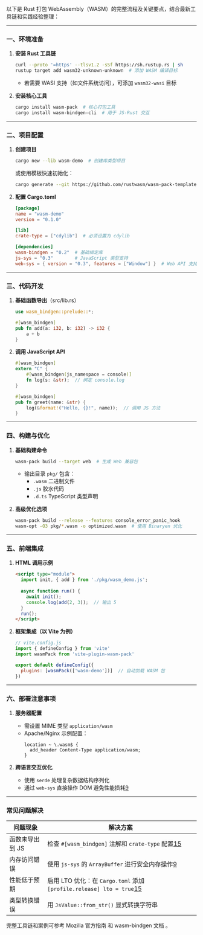 以下是 Rust 打包 WebAssembly（WASM）的完整流程及关键要点，结合最新工具链和实践经验整理：

---

### 一、环境准备
1. **安装 Rust 工具链**
   ```bash
   curl --proto '=https' --tlsv1.2 -sSf https://sh.rustup.rs | sh
   rustup target add wasm32-unknown-unknown  # 添加 WASM 编译目标
   ```
   - 若需要 WASI 支持（如文件系统访问），可添加 `wasm32-wasi` 目标

2. **安装核心工具**
   ```bash
   cargo install wasm-pack  # 核心打包工具
   cargo install wasm-bindgen-cli  # 用于 JS-Rust 交互
   ```

---

### 二、项目配置
1. **创建项目**
   ```bash
   cargo new --lib wasm-demo  # 创建库类型项目
   ```
   或使用模板快速初始化：
   ```bash
   cargo generate --git https://github.com/rustwasm/wasm-pack-template
   ```

2. **配置 Cargo.toml**
   ```toml
   [package]
   name = "wasm-demo"
   version = "0.1.0"
   
   [lib]
   crate-type = ["cdylib"]  # 必须设置为 cdylib
   
   [dependencies]
   wasm-bindgen = "0.2"  # 基础绑定库
   js-sys = "0.3"        # JavaScript 类型支持
   web-sys = { version = "0.3", features = ["Window"] }  # Web API 支持
   ```

---

### 三、代码开发
1. **基础函数导出**（src/lib.rs）
   ```rust
   use wasm_bindgen::prelude::*;
   
   #[wasm_bindgen]
   pub fn add(a: i32, b: i32) -> i32 {
       a + b
   }
   ```

2. **调用 JavaScript API**
   ```rust
   #[wasm_bindgen]
   extern "C" {
       #[wasm_bindgen(js_namespace = console)]
       fn log(s: &str);  // 绑定 console.log
   }
   
   #[wasm_bindgen]
   pub fn greet(name: &str) {
       log(&format!("Hello, {}!", name));  // 调用 JS 方法
   }
   ```

---

### 四、构建与优化
1. **基础构建命令**
   ```bash
   wasm-pack build --target web  # 生成 Web 兼容包
   ```
   - 输出目录 `pkg/` 包含：
     - `.wasm` 二进制文件
     - `.js` 胶水代码
     - `.d.ts` TypeScript 类型声明

2. **高级优化选项**
   ```bash
   wasm-pack build --release --features console_error_panic_hook
   wasm-opt -O3 pkg/*.wasm -o optimized.wasm  # 使用 Binaryen 优化
   ```

---

### 五、前端集成
1. **HTML 调用示例**
   ```html
   <script type="module">
     import init, { add } from './pkg/wasm_demo.js';
     
     async function run() {
       await init();
       console.log(add(2, 3));  // 输出 5
     }
     run();
   </script>
   ```

2. **框架集成（以 Vite 为例）**
   ```javascript
   // vite.config.js
   import { defineConfig } from 'vite'
   import wasmPack from 'vite-plugin-wasm-pack'
   
   export default defineConfig({
     plugins: [wasmPack(['wasm-demo'])]  // 自动加载 WASM 包
   })
   ```

---

### 六、部署注意事项
1. **服务器配置**
   - 需设置 MIME 类型 `application/wasm`
   - Apache/Nginx 示例配置：
     ```nginx
     location ~ \.wasm$ {
       add_header Content-Type application/wasm;
     }
     ```

2. **跨语言交互优化**
   - 使用 `serde` 处理复杂数据结构序列化
   - 通过 `web-sys` 直接操作 DOM 避免性能损耗[9](@ref)

---

### 常见问题解决
| 问题现象                  | 解决方案                                                                 |
|--------------------------|------------------------------------------------------------------------|
| 函数未导出到 JS          | 检查 `#[wasm_bindgen]` 注解和 `crate-type` 配置[15](@ref)        |
| 内存访问错误             | 使用 `js-sys` 的 `ArrayBuffer` 进行安全内存操作[9](@ref)                 |
| 性能低于预期            | 启用 LTO 优化：在 `Cargo.toml` 添加 `[profile.release] lto = true`[15](@ref) |
| 类型转换错误            | 用 `JsValue::from_str()` 显式转换字符串                        |

完整工具链和案例可参考 Mozilla 官方指南  和 wasm-bindgen 文档 。
